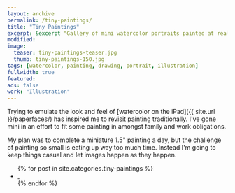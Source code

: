 ```yaml
---
layout: archive
permalink: /tiny-paintings/
title: "Tiny Paintings"
excerpt: &excerpt "Gallery of mini watercolor portraits painted at really small sizes."
modified:
image: 
  teaser: tiny-paintings-teaser.jpg
  thumb: tiny-paintings-150.jpg
tags: [watercolor, painting, drawing, portrait, illustration]
fullwidth: true
featured: 
ads: false
work: "Illustration"
---
```


Trying to emulate the look and feel of [watercolor on the iPad]({{ site.url }}/paperfaces/) has inspired me to revisit painting traditionally. I've gone mini in an effort to fit some painting in amongst family and work obligations. 

My plan was to complete a miniature 1.5\" painting a day, but the challenge of painting so small is eating up way too much time. Instead I'm going to keep things casual and let images happen as they happen.

<ul class="th-grid">
{% for post in site.categories.tiny-paintings %}
  <li style="width: 200px;">
    <a href="{{ site.url }}{{ post.url }}" title="{{ post.title }}">
      <img class="load" src="{{ site.url }}/images/preload-150.png" data-original="{{ site.url }}/images/{{ post.image.thumb }}" alt="">
      <noscript><img src="{{ site.url }}/images/{{ post.image.thumb }}" alt=""></noscript>
    </a>
  </li>
{% endfor %}
</ul>
